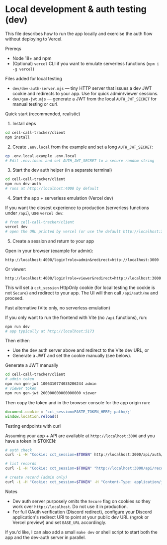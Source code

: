 # Local development & auth testing (dev)

This file describes how to run the app locally and exercise the auth flow without deploying to Vercel.

Prereqs
- Node 18+ and npm
- (Optional) `vercel` CLI if you want to emulate serverless functions (`npm i -g vercel`)

Files added for local testing
- `dev/dev-auth-server.mjs` — tiny HTTP server that issues a dev JWT cookie and redirects to your app. Use for quick admin/viewer sessions.
- `dev/gen-jwt.mjs` — generate a JWT from the local `AUTH_JWT_SECRET` for manual testing or curl.

Quick start (recommended, realistic)

1. Install deps

```bash
cd cell-call-tracker/client
npm install
```

2. Create `.env.local` from the example and set a long `AUTH_JWT_SECRET`:

```bash
cp .env.local.example .env.local
# Edit .env.local and set AUTH_JWT_SECRET to a secure random string
```

3. Start the dev auth helper (in a separate terminal)

```bash
cd cell-call-tracker/client
npm run dev-auth
# runs at http://localhost:4000 by default
```

4. Start the app + serverless emulation (Vercel dev)

If you want the closest experience to production (serverless functions under `/api`), use `vercel dev`:

```bash
# from cell-call-tracker/client
vercel dev
# open the URL printed by vercel (or use the default http://localhost:3000)
```

5. Create a session and return to your app

Open in your browser (example for admin):

```
http://localhost:4000/login?role=admin&redirect=http://localhost:3000
```

Or viewer:

```
http://localhost:4000/login?role=viewer&redirect=http://localhost:3000
```

This will set a `cct_session` HttpOnly cookie (for local testing the cookie is not `Secure`) and redirect to your app. The UI will then call `/api/auth/me` and proceed.

Fast alternative (Vite only, no serverless emulation)

If you only want to run the frontend with Vite (no `/api` functions), run:

```bash
npm run dev
# app typically at http://localhost:5173
```

Then either:
- Use the dev auth server above and redirect to the Vite dev URL, or
- Generate a JWT and set the cookie manually (see below).

Generate a JWT manually

```bash
cd cell-call-tracker/client
# admin token
npm run gen-jwt 1006310774035206244 admin
# viewer token
npm run gen-jwt 200000000000000000 viewer
```

Then copy the token and in the browser console for the app origin run:

```js
document.cookie = 'cct_session=PASTE_TOKEN_HERE; path=/;'
window.location.reload()
```

Testing endpoints with curl

Assuming your app + API are available at `http://localhost:3000` and you have a token in $TOKEN:

```bash
# auth check
curl -i -H "Cookie: cct_session=$TOKEN" http://localhost:3000/api/auth/me

# list records
curl -i -H "Cookie: cct_session=$TOKEN" "http://localhost:3000/api/records"

# create record (admin only)
curl -i -H "Cookie: cct_session=$TOKEN" -H "Content-Type: application/json" -X POST -d '{"incidentId":"ABC123","dojReportNumber":"000001","leadingId":1006310774035206244}' http://localhost:3000/api/records
```

Notes
- Dev auth server purposely omits the `Secure` flag on cookies so they work over `http://localhost`. Do not use it in production.
- For full OAuth verification (Discord redirect), configure your Discord application's redirect URI to point at your public dev URL (ngrok or Vercel preview) and set `BASE_URL` accordingly.

If you'd like, I can also add a small `make dev` or shell script to start both the app and the dev-auth server in parallel.
